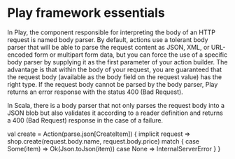 # Play framework essentials

In Play, the component responsible for interpreting the body of an HTTP request is named body parser. By default, actions use a tolerant body parser that will be able to parse the request content as JSON, XML, or URL-encoded form or multipart form data, but you can force the use of a specific body parser by supplying it as the first parameter of your action builder. The advantage is that within the body of your request, you are guaranteed that the request body (available as the body field on the request value) has the right type. If the request body cannot be parsed by the body parser, Play returns an error response with the status 400 (Bad Request).

In Scala, there is a body parser that not only parses the request body into a JSON blob but also validates it according to a reader definition and returns a 400 (Bad Request) response in the case of a failure.

val create = Action(parse.json[CreateItem]) { implicit request =>
    shop.create(request.body.name, request.body.price) match {
        case Some(item) => Ok(Json.toJson(item))
            case None => InternalServerError
    }
}


